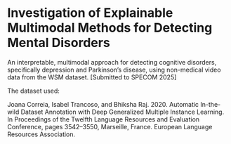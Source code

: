 # Investigation of Explainable Multimodal Methods for Detecting Mental Disorders
An interpretable, multimodal approach for detecting cognitive disorders, specifically depression and Parkinson’s disease, using non-medical video data from the WSM dataset. 
[Submitted to SPECOM 2025]

The dataset used:

  Joana Correia, Isabel Trancoso, and Bhiksha Raj. 2020. Automatic In-the-wild Dataset Annotation with Deep Generalized Multiple Instance Learning. In Proceedings of the Twelfth Language Resources and Evaluation Conference, pages 3542–3550, Marseille, France. European Language Resources Association.
